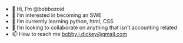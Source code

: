 - 👋 Hi, I’m @bobbozoid
- 👀 I’m interested in becoming an SWE
- 🌱 I’m currently learning python, html, CSS
- 💞️ I’m looking to collaborate on anything that isn't accounting related
- 📫 How to reach me bobby.j.dickey@gmail.com

